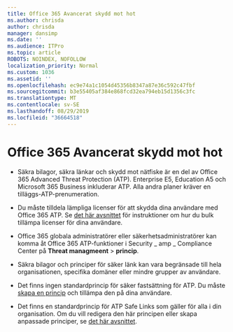 ```yaml
---
title: Office 365 Avancerat skydd mot hot
ms.author: chrisda
author: chrisda
manager: dansimp
ms.date: ''
ms.audience: ITPro
ms.topic: article
ROBOTS: NOINDEX, NOFOLLOW
localization_priority: Normal
ms.custom: 1036
ms.assetid: ''
ms.openlocfilehash: ec9e74a1c1054d45356b8347a87e36c592c47fbf
ms.sourcegitcommit: b3e55405af384e868fcd32ea794eb15d1356c3fc
ms.translationtype: MT
ms.contentlocale: sv-SE
ms.lasthandoff: 08/29/2019
ms.locfileid: "36664518"
---
```

# <a name="office-365-advanced-threat-protection"></a>Office 365 Avancerat skydd mot hot

- Säkra bilagor, säkra länkar och skydd mot nätfiske är en del av Office 365 Advanced Threat Protection (ATP). Enterprise E5, Education A5 och Microsoft 365 Business inkluderar ATP. Alla andra planer kräver en tilläggs-ATP-prenumeration.

- Du måste tilldela lämpliga licenser för att skydda dina användare med Office 365 ATP. Se [det här avsnittet](https://docs.microsoft.com/office365/admin/subscriptions-and-billing/assign-licenses-to-users) för instruktioner om hur du bulk tillämpa licenser för dina användare.

- Office 365 globala administratörer eller säkerhetsadministratörer kan komma åt Office 365 ATP-funktioner i Security _ amp _ Compliance Center på **Threat managmeent** \> **princip**.

- Säkra bilagor och principer för säker länk kan vara begränsade till hela organisationen, specifika domäner eller mindre grupper av användare.

- Det finns ingen standardprincip för säker fastsättning för ATP. Du måste [skapa en princip](https://docs.microsoft.com/office365/securitycompliance/set-up-atp-safe-attachments-policies) och tillämpa den på dina användare.

- Det finns en standardprincip för ATP Safe Links som gäller för alla i din organisation. Om du vill redigera den här principen eller skapa anpassade principer, se [det här avsnittet](https://docs.microsoft.com/office365/securitycompliance/set-up-atp-safe-links-policies).
